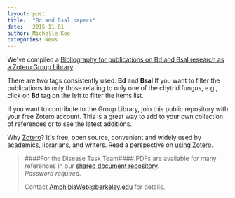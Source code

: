 ```yaml
---
layout: post
title:  "Bd and Bsal papers"
date:   2015-11-01
author: Michelle Koo
categories: News
---
```


We've compiled a [Bibliography for publications on Bd and Bsal research as a Zotero Group Library](https://www.zotero.org/groups/bdbsalresearch/items/order/year/sort/desc).     

There are two tags consistently used: **Bd** and **Bsal**
If you want to filter the publications to only those relating to only one of the chytrid fungus, e.g., click on  **Bd** tag on the left to filter the items list.    

If you want to contribute to the Group Library, join this public repository with your free Zotero account. This is a great way to add to your own collection of references or to see the latest additions.     

Why [Zotero](https://www.zotero.org/)? It's free, open source, convenient and widely used by academics,  librarians, and writers. Read a perspective on [using Zotero](http://at.blogs.wm.edu/doing-academic-research-with-zotero/).

>####For the Disease Task Team####
>PDFs are available for many references in our [shared document repository](https://berkeley.box.com/BdBsalResearchDocs).    
 _Password required._
>
>Contact [AmphibiaWeb@berkeley.edu](mailto:amphibiaweb@berkeley.edu) for details.
